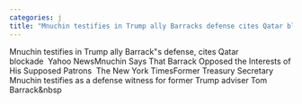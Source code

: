 ```yaml
---
categories: j
title: "Mnuchin testifies in Trump ally Barracks defense cites Qatar blockade  Yahoo News"
---
```

Mnuchin testifies in Trump ally Barrack"s defense, cites Qatar blockade&nbsp;&nbsp;Yahoo NewsMnuchin Says That Barrack Opposed the Interests of His Supposed Patrons&nbsp;&nbsp;The New York TimesFormer Treasury Secretary Mnuchin testifies as a defense witness for former Trump adviser Tom Barrack&nbsp